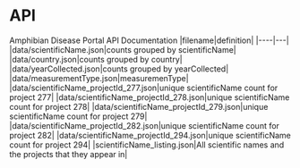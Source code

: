 # API

Amphibian Disease Portal API Documentation
|filename|definition|
|----|---|
|data/scientificName.json|counts grouped by scientificName|
|data/country.json|counts grouped by country|
|data/yearCollected.json|counts grouped by yearCollected|
|data/measurementType.json|measuremenType|
|data/scientificName_projectId_277.json|unique scientificName count for project 277|
|data/scientificName_projectId_278.json|unique scientificName count for project 278|
|data/scientificName_projectId_279.json|unique scientificName count for project 279|
|data/scientificName_projectId_282.json|unique scientificName count for project 282|
|data/scientificName_projectId_294.json|unique scientificName count for project 294|
|scientificName_listing.json|All scientific names and the projects that they appear in|
